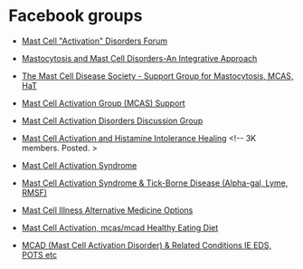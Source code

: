 # Facebook groups

* [Mast Cell "Activation" Disorders Forum](https://www.facebook.com/groups/1489732487968980/) <!-- 38K members. Posted website but not approved. -->

* [Mastocytosis and Mast Cell Disorders-An Integrative Approach](https://www.facebook.com/groups/486532874778463) <!-- 23K members. Posted. -->

* [The Mast Cell Disease Society - Support Group for Mastocytosis, MCAS, HaT](https://www.facebook.com/groups/tmsforacure/) <!-- 19K members. -->

* [Mast Cell Activation Group (MCAS) Support](https://www.facebook.com/groups/267141288287526/) <!-- 8K members -->

* [Mast Cell Activation Disorders Discussion Group](https://www.facebook.com/groups/MastCellActivationDisordersDiscussionGroup/) <!-- 6K members. -->

* [Mast Cell Activation and Histamine Intolerance Healing](https://www.facebook.com/groups/258976605297222) <!-- 3K members. Posted. >

* [Mast Cell Activation Syndrome](https://www.facebook.com/groups/401338697155410/) <!-- Pending -->

* [Mast Cell Activation Syndrome & Tick-Borne Disease (Alpha-gal, Lyme, RMSF)](https://www.facebook.com/groups/MastCellandTickBorneDiseaseAwarness/) <!-- 3K members. -->

* [Mast Cell Illness Alternative Medicine Options](https://www.facebook.com/groups/180077452771502/) <!-- 700 members. Posted. -->

* [Mast Cell Activation, mcas/mcad Healthy Eating Diet](https://www.facebook.com/groups/mastcellmcad/) <!-- Membership pending. -->

* [MCAD (Mast Cell Activation Disorder) & Related Conditions IE EDS, POTS etc](https://www.facebook.com/groups/207077049364043/) <!-- Membership pending. -->

